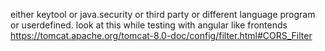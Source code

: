 either keytool or java.security or third party or different language program or userdefined.
look at this while testing with angular like frontends
https://tomcat.apache.org/tomcat-8.0-doc/config/filter.html#CORS_Filter